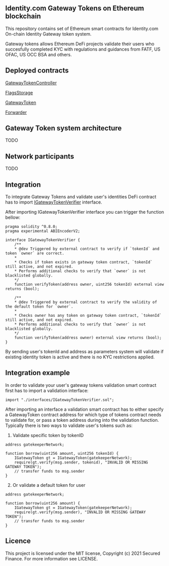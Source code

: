 ## Identity.com Gateway Tokens on Ethereum blockchain

This repository contains set of Ethereum smart contracts for Identity.com On-chain Identity Gateway token system. 

Gateway tokens allows Ethereum DeFi projects validate their users who succesfully completed KYC with regulations and guidances from FATF, US OFAC, US OCC BSA and others.

## Deployed contracts

[GatewayTokenController](https://ropsten.etherscan.io/address/0x560691424bCEF5ceF4D5076C8ACA7B38B7b1f9A0)

[FlagsStorage](https://ropsten.etherscan.io/address/0xC4ED3F939754f43555932AD2A2Ec1301d0848C07)

[GatewayToken](https://ropsten.etherscan.io/address/0xa3894BbA27f4Be571fFA319D02c122E021024cF2)

[Forwarder](https://ropsten.etherscan.io/address/0x79C2bDD404e629828E3702a5f2cdd01FD5De8808)

## Gateway Token system architecture

TODO

## Network participants

TODO

## Integration 
To integrate Gateway Tokens and validate user's identities DeFi contract has to import [IGatewayTokenVerifier](./contracts/IGatewayTokenVerifier.sol) interface. 

After importing IGatewayTokenVerifier interface you can trigger the function bellow:

```
pragma solidity ^0.8.0;
pragma experimental ABIEncoderV2;

interface IGatewayTokenVerifier {
    /**
    * @dev Triggered by external contract to verify if `tokenId` and token `owner` are correct.
    *
    * Checks if token exists in gateway token contract, `tokenId` still active, and not expired.
    * Performs additional checks to verify that `owner` is not blacklisted globally.
    */
    function verifyToken(address owner, uint256 tokenId) external view returns (bool);

    /**
    * @dev Triggered by external contract to verify the validity of the default token for `owner`.
    *
    * Checks owner has any token on gateway token contract, `tokenId` still active, and not expired.
    * Performs additional checks to verify that `owner` is not blacklisted globally.
    */
    function verifyToken(address owner) external view returns (bool);
}
```

By sending user's tokenId and address as parameters system will validate if existing identity token is active and there is no KYC restrictions applied.

## Integration example 

In order to validate your user's gateway tokens validation smart contract first has to import a validation interface:

```import "./interfaces/IGatewayTokenVerifier.sol";```

After importing an interface a validation smart contract has to either specify a GatewayToken contract address for which type of tokens contract needs to validate for, or pass a token address during into the validation function. Typically there is two ways to validate user's tokens such as:

1) Validate specific token by tokenID

```
address gatekeeperNetwork;

function borrow(uint256 amount, uint256 tokenId) {
	IGatewayToken gt = IGatewayToken(gatekeeperNetwork);
	require(gt.verify(msg.sender, tokenid), "INVALID OR MISSING GATEWAY TOKEN");
	// transfer funds to msg.sender
}
```

2) Or validate a default token for user

```
address gatekeeperNetwork;

function borrow(uint256 amount) {
	IGatewayToken gt = IGatewayToken(gatekeeperNetwork);
	require(gt.verify(msg.sender), "INVALID OR MISSING GATEWAY TOKEN");
	// transfer funds to msg.sender
}
```


## Licence
This project is licensed under the MIT license, Copyright (c) 2021 Secured Finance. For more information see LICENSE.
